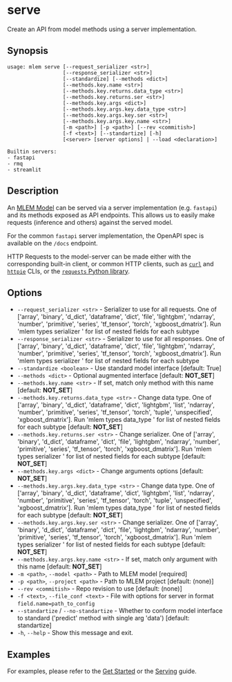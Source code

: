# serve

Create an API from model methods using a server implementation.

## Synopsis

```usage
usage: mlem serve [--request_serializer <str>]
                  [--response_serializer <str>]
                  [--standardize] [--methods <dict>]
                  [--methods.key.name <str>]
                  [--methods.key.returns.data_type <str>]
                  [--methods.key.returns.ser <str>]
                  [--methods.key.args <dict>]
                  [--methods.key.args.key.data_type <str>]
                  [--methods.key.args.key.ser <str>]
                  [--methods.key.args.key.name <str>]
                  [-m <path>] [-p <path>] [--rev <commitish>]
                  [-f <text>] [--standartize] [-h]
                  [<server> [server options] | --load <declaration>]

Builtin servers:
- fastapi
- rmq
- streamlit
```

## Description

An [MLEM Model](/doc/user-guide/basic-concepts#model) can be served via a server
implementation (e.g. `fastapi`) and its methods exposed as API endpoints. This
allows us to easily make requests (inference and others) against the served
model.

For the common `fastapi` server implementation, the OpenAPI spec is available on
the `/docs` endpoint.

HTTP Requests to the model-server can be made either with the corresponding
built-in client, or common HTTP clients, such as [`curl`](https://curl.se/) and
[`httpie`](https://httpie.io/) CLIs, or the
[`requests` Python library](https://requests.readthedocs.io).

## Options

- `--request_serializer <str>` - Serializer to use for all requests. One of
  ['array', 'binary', 'd_dict', 'dataframe', 'dict', 'file', 'lightgbm',
  'ndarray', 'number', 'primitive', 'series', 'tf_tensor', 'torch',
  'xgboost_dmatrix']. Run 'mlem types serializer <subtype>' for list of nested
  fields for each subtype
- `--response_serializer <str>` - Serializer to use for all responses. One of
  ['array', 'binary', 'd_dict', 'dataframe', 'dict', 'file', 'lightgbm',
  'ndarray', 'number', 'primitive', 'series', 'tf_tensor', 'torch',
  'xgboost_dmatrix']. Run 'mlem types serializer <subtype>' for list of nested
  fields for each subtype
- `--standardize <boolean>` - Use standard model interface [default: True]
- `--methods <dict>` - Optional augmented interface [default: __NOT_SET__]
- `--methods.key.name <str>` - If set, match only method with this name
  [default: __NOT_SET__]
- `--methods.key.returns.data_type <str>` - Change data type. One of ['array',
  'binary', 'd_dict', 'dataframe', 'dict', 'lightgbm', 'list', 'ndarray',
  'number', 'primitive', 'series', 'tf_tensor', 'torch', 'tuple', 'unspecified',
  'xgboost_dmatrix']. Run 'mlem types data_type <subtype>' for list of nested
  fields for each subtype [default: __NOT_SET__]
- `--methods.key.returns.ser <str>` - Change serializer. One of ['array',
  'binary', 'd_dict', 'dataframe', 'dict', 'file', 'lightgbm', 'ndarray',
  'number', 'primitive', 'series', 'tf_tensor', 'torch', 'xgboost_dmatrix']. Run
  'mlem types serializer <subtype>' for list of nested fields for each subtype
  [default: __NOT_SET__]
- `--methods.key.args <dict>` - Change arguments options [default: __NOT_SET__]
- `--methods.key.args.key.data_type <str>` - Change data type. One of ['array',
  'binary', 'd_dict', 'dataframe', 'dict', 'lightgbm', 'list', 'ndarray',
  'number', 'primitive', 'series', 'tf_tensor', 'torch', 'tuple', 'unspecified',
  'xgboost_dmatrix']. Run 'mlem types data_type <subtype>' for list of nested
  fields for each subtype [default: __NOT_SET__]
- `--methods.key.args.key.ser <str>` - Change serializer. One of ['array',
  'binary', 'd_dict', 'dataframe', 'dict', 'file', 'lightgbm', 'ndarray',
  'number', 'primitive', 'series', 'tf_tensor', 'torch', 'xgboost_dmatrix']. Run
  'mlem types serializer <subtype>' for list of nested fields for each subtype
  [default: __NOT_SET__]
- `--methods.key.args.key.name <str>` - If set, match only argument with this
  name [default: __NOT_SET__]
- `-m <path>`, `--model <path>` - Path to MLEM model [required]
- `-p <path>`, `--project <path>` - Path to MLEM project [default: (none)]
- `--rev <commitish>` - Repo revision to use [default: (none)]
- `-f <text>`, `--file_conf <text>` - File with options for server in format
  `field.name=path_to_config`
- `--standartize` / `--no-standartize` - Whether to conform model interface to
  standard ('predict' method with single arg 'data') [default: standartize]
- `-h`, `--help` - Show this message and exit.

## Examples

For examples, please refer to the [Get Started](/doc/get-started) or the
[Serving](/doc/user-guide/serving) guide.
